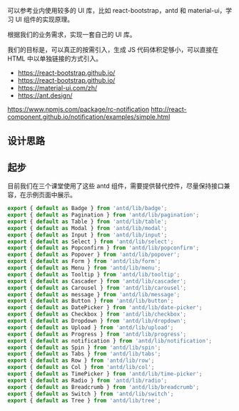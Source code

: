 可以参考业内使用较多的 UI 库，比如 react-bootstrap，antd 和 material-ui，学习 UI 组件的实现原理。

根据我们的业务需求，实现一套自己的 UI 库。

我们的目标是，可以真正的按需引入，生成 JS 代码体积足够小，可以直接在 HTML 中以单独链接的方式引入。

- https://react-bootstrap.github.io/
- https://react-bootstrap.github.io/
- https://material-ui.com/zh/
- https://ant.design/


https://www.npmjs.com/package/rc-notification
http://react-component.github.io/notification/examples/simple.html


## 设计思路


## 起步

目前我们在三个课堂使用了这些 antd 组件，需要提供替代控件，尽量保持接口兼容，在示例页面中展示。

``` js
export { default as Badge } from 'antd/lib/badge';
export { default as Pagination } from 'antd/lib/pagination';
export { default as Table } from 'antd/lib/table';
export { default as Modal } from 'antd/lib/modal';
export { default as Input } from 'antd/lib/input';
export { default as Select } from 'antd/lib/select';
export { default as Popconfirm } from 'antd/lib/popconfirm';
export { default as Popover } from 'antd/lib/popover';
export { default as Form } from 'antd/lib/form';
export { default as Menu } from 'antd/lib/menu';
export { default as Tooltip } from 'antd/lib/tooltip';
export { default as Cascader } from 'antd/lib/cascader';
export { default as Carousel } from 'antd/lib/carousel';
export { default as message } from 'antd/lib/message';
export { default as Button } from 'antd/lib/button';
export { default as DatePicker } from 'antd/lib/date-picker';
export { default as Checkbox } from 'antd/lib/checkbox';
export { default as Dropdown } from 'antd/lib/dropdown';
export { default as Upload } from 'antd/lib/upload';
export { default as Progress } from 'antd/lib/progress';
export { default as notification } from 'antd/lib/notification';
export { default as Spin } from 'antd/lib/spin';
export { default as Tabs } from 'antd/lib/tabs';
export { default as Row } from 'antd/lib/row';
export { default as Col } from 'antd/lib/col';
export { default as TimePicker } from 'antd/lib/time-picker';
export { default as Radio } from 'antd/lib/radio';
export { default as Breadcrumb } from 'antd/lib/breadcrumb';
export { default as Switch } from 'antd/lib/switch';
export { default as Tree } from 'antd/lib/tree';
```

